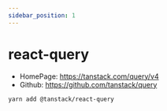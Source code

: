 ```yaml
---
sidebar_position: 1
---
```


# react-query

- HomePage: https://tanstack.com/query/v4
- Github: https://github.com/tanstack/query

```sh
yarn add @tanstack/react-query
```